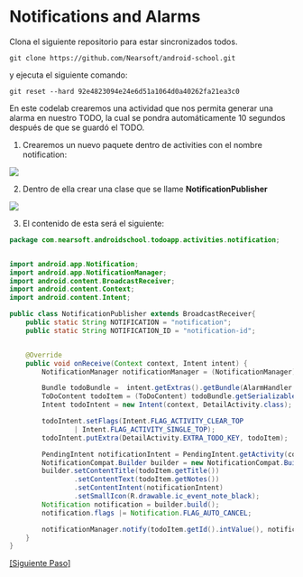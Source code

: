 Notifications and Alarms
=====================

Clona el siguiente repositorio para estar sincronizados todos.

```shell
git clone https://github.com/Nearsoft/android-school.git
```

y ejecuta el siguiente comando:

```shell
git reset --hard 92e4823094e24e6d51a1064d0a40262fa21ea3c0
```

En este codelab crearemos una actividad que nos permita generar una alarma en nuestro TODO, la cual se pondra automáticamente 10 segundos después de que se guardó el TODO.

1. Crearemos un nuevo paquete dentro de activities con el nombre notification:
<img src="http://image.prntscr.com/image/3221873a79c94f8badfa9c2c17036f4c.png">

2. Dentro de ella crear una clase que se llame **NotificationPublisher**
<img src="http://image.prntscr.com/image/0c19ff3ff4054c58a17d2172b4fec94e.png">

3. El contenido de esta será el siguiente: 
```java
package com.nearsoft.androidschool.todoapp.activities.notification;


import android.app.Notification;
import android.app.NotificationManager;
import android.content.BroadcastReceiver;
import android.content.Context;
import android.content.Intent;

public class NotificationPublisher extends BroadcastReceiver{
    public static String NOTIFICATION = "notification";
    public static String NOTIFICATION_ID = "notification-id";


    @Override
    public void onReceive(Context context, Intent intent) {
        NotificationManager notificationManager = (NotificationManager) context.getSystemService(Context.NOTIFICATION_SERVICE);

        Bundle todoBundle =  intent.getExtras().getBundle(AlarmHandler.TODO_KEY);
        ToDoContent todoItem = (ToDoContent) todoBundle.getSerializable(AlarmHandler.TODO_KEY);
        Intent todoIntent = new Intent(context, DetailActivity.class);

        todoIntent.setFlags(Intent.FLAG_ACTIVITY_CLEAR_TOP
                | Intent.FLAG_ACTIVITY_SINGLE_TOP);
        todoIntent.putExtra(DetailActivity.EXTRA_TODO_KEY, todoItem);

        PendingIntent notificationIntent = PendingIntent.getActivity(context, 0, todoIntent, 0);
        NotificationCompat.Builder builder = new NotificationCompat.Builder(context);
        builder.setContentTitle(todoItem.getTitle())
                .setContentText(todoItem.getNotes())
                .setContentIntent(notificationIntent)
                .setSmallIcon(R.drawable.ic_event_note_black);
        Notification notification = builder.build();
        notification.flags |= Notification.FLAG_AUTO_CANCEL;

        notificationManager.notify(todoItem.getId().intValue(), notification);
    }
}
```
[\[Siguiente Paso\]](02_TODOContent.md)